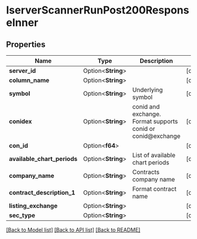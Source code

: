 # IserverScannerRunPost200ResponseInner

## Properties

Name | Type | Description | Notes
------------ | ------------- | ------------- | -------------
**server_id** | Option<**String**> |  | [optional]
**column_name** | Option<**String**> |  | [optional]
**symbol** | Option<**String**> | Underlying symbol | [optional]
**conidex** | Option<**String**> | conid and exchange. Format supports conid or conid@exchange | [optional]
**con_id** | Option<**f64**> |  | [optional]
**available_chart_periods** | Option<**String**> | List of available chart periods | [optional]
**company_name** | Option<**String**> | Contracts company name | [optional]
**contract_description_1** | Option<**String**> | Format contract name | [optional]
**listing_exchange** | Option<**String**> |  | [optional]
**sec_type** | Option<**String**> |  | [optional]

[[Back to Model list]](../README.md#documentation-for-models) [[Back to API list]](../README.md#documentation-for-api-endpoints) [[Back to README]](../README.md)


